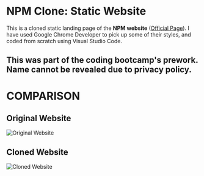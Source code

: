 # NPM Clone: Static Website

This is a cloned static landing page of the **NPM website** ([Official
Page](https://www.npmjs.com/)). I have used Google Chrome Developer to pick up
some of their styles, and coded from scratch using Visual Studio Code. 

## This was part of the coding bootcamp's prework. Name cannot be revealed due to privacy policy. ##

# COMPARISON #

## Original Website ##
![Original Website](/screenshots/original-website.png)

## Cloned Website ##
![Cloned Website](/screenshots/cloned-website.png)